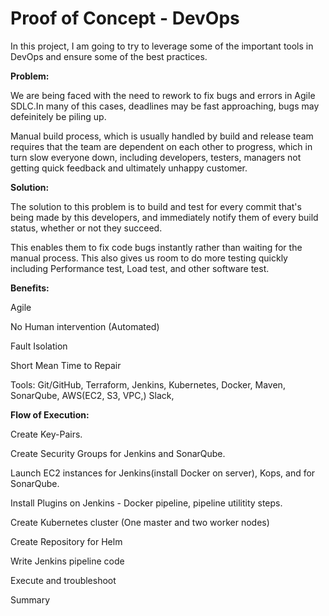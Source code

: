 # Proof of Concept - DevOps

In this project, I am going to try to leverage some of the important tools in DevOps and ensure some of the best practices. 

**Problem:**

We are being faced with the need to rework to fix bugs and errors in Agile SDLC.In many of this cases, deadlines may be fast approaching, bugs may defeinitely be piling up. 

Manual build process, which is usually handled by build and release team requires that the team are dependent on each other to progress, which in turn slow everyone down, including developers, testers, managers not getting quick feedback and ultimately unhappy customer. 

**Solution:**

The solution to this problem is to build and test for every commit that's being made by this developers, and immediately notify them of every build status, whether or not they succeed. 

This enables them to fix code bugs instantly rather than waiting for the manual process. This also gives us room to do more testing quickly including Performance test, Load test, and other software test. 

**Benefits:**

Agile

No Human intervention (Automated)

Fault Isolation

Short Mean Time to Repair

Tools: Git/GitHub, Terraform, Jenkins, Kubernetes, Docker, Maven, SonarQube, AWS(EC2, S3, VPC,) Slack,


**Flow of Execution:** 

Create Key-Pairs.

Create Security Groups for Jenkins and SonarQube.

Launch EC2 instances for Jenkins(install Docker on server), Kops, and for SonarQube.

Install Plugins on Jenkins - Docker pipeline, pipeline utilitity steps.

Create Kubernetes cluster (One master and two worker nodes)

Create Repository for Helm 

Write Jenkins pipeline code

Execute and troubleshoot

Summary
